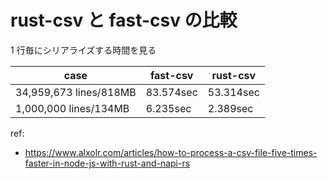 # rust-csv と fast-csv の比較

1 行毎にシリアライズする時間を見る

| case                   | fast-csv  | rust-csv  |
| ---------------------- | --------- | --------- |
| 34,959,673 lines/818MB | 83.574sec | 53.314sec |
| 1,000,000 lines/134MB  | 6.235sec  | 2.389sec  |

ref:

- https://www.alxolr.com/articles/how-to-process-a-csv-file-five-times-faster-in-node-js-with-rust-and-napi-rs
